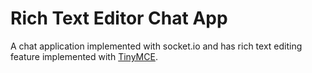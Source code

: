 # Rich Text Editor Chat App

A chat application implemented with socket.io and has rich text editing feature implemented with [TinyMCE](https://www.tiny.cloud/).


